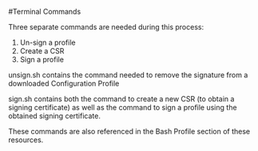 #Terminal Commands

Three separate commands are needed during this process:

1) Un-sign a profile
2) Create a CSR
3) Sign a profile

unsign.sh contains the command needed to remove the signature from a downloaded Configuration Profile

sign.sh contains both the command to create a new CSR (to obtain a signing certificate) as well as the command to sign a profile using the obtained signing certificate.

These commands are also referenced in the Bash Profile section of these resources.
